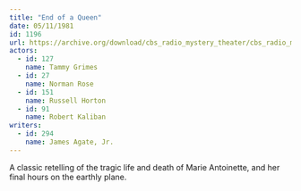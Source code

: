 ```yaml
---
title: "End of a Queen"
date: 05/11/1981
id: 1196
url: https://archive.org/download/cbs_radio_mystery_theater/cbs_radio_mystery_theater-1151-1200.zip/cbs_radio_mystery_theater-1151-1200%2Fcbsrmt_1196_end_of_a_queen.mp3
actors:  
  - id: 127
    name: Tammy Grimes  
  - id: 27
    name: Norman Rose  
  - id: 151
    name: Russell Horton  
  - id: 91
    name: Robert Kaliban
writers:  
  - id: 294
    name: James Agate, Jr.
---
```

A classic retelling of the tragic life and death of Marie Antoinette, and her final hours on the earthly plane.
